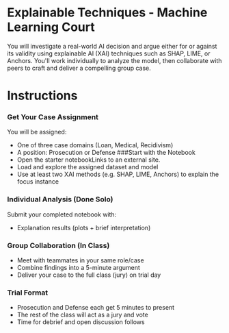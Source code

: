 # Explainable Techniques - Machine Learning Court
You will investigate a real-world AI decision and argue either for or against its validity using explainable AI (XAI) techniques such as SHAP, LIME, or Anchors. You'll work individually to analyze the model, then collaborate with peers to craft and deliver a compelling group case.

# Instructions
### Get Your Case Assignment
You will be assigned:
* One of three case domains (Loan, Medical, Recidivism)
* A position: Prosecution or Defense
###Start with the Notebook
* Open the starter notebookLinks to an external site.
* Load and explore the assigned dataset and model
* Use at least two XAI methods (e.g. SHAP, LIME, Anchors) to explain the focus instance
### Individual Analysis (Done Solo)
Submit your completed notebook with:
* Explanation results (plots + brief interpretation)

### Group Collaboration (In Class)
* Meet with teammates in your same role/case
* Combine findings into a 5-minute argument
* Deliver your case to the full class (jury) on trial day
### Trial Format
* Prosecution and Defense each get 5 minutes to present
* The rest of the class will act as a jury and vote
* Time for debrief and open discussion follows
